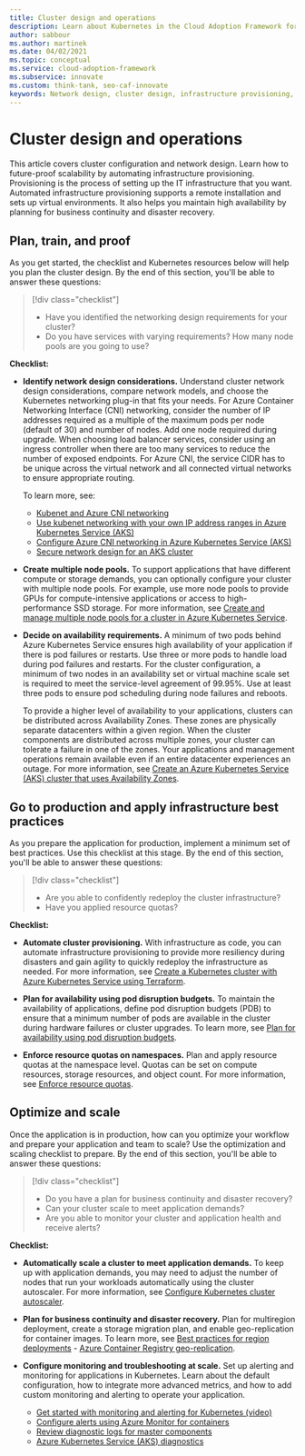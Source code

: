 ```yaml
---
title: Cluster design and operations
description: Learn about Kubernetes in the Cloud Adoption Framework for cluster design, network design, and operations.
author: sabbour
ms.author: martinek
ms.date: 04/02/2021
ms.topic: conceptual
ms.service: cloud-adoption-framework
ms.subservice: innovate
ms.custom: think-tank, seo-caf-innovate
keywords: Network design, cluster design, infrastructure provisioning, kubernetes
---
```


# Cluster design and operations

This article covers cluster configuration and network design. Learn how to future-proof scalability by automating infrastructure provisioning. Provisioning is the process of setting up the IT infrastructure that you want. Automated infrastructure provisioning supports a remote installation and sets up virtual environments. It also helps you maintain high availability by planning for business continuity and disaster recovery.

## Plan, train, and proof

As you get started, the checklist and Kubernetes resources below will help you plan the cluster design. By the end of this section, you'll be able to answer these questions:

> [!div class="checklist"]
>
> - Have you identified the networking design requirements for your cluster?
> - Do you have services with varying requirements? How many node pools are you going to use?

**Checklist:**

- **Identify network design considerations.** Understand cluster network design considerations, compare network models, and choose the Kubernetes networking plug-in that fits your needs. For Azure Container Networking Interface (CNI) networking, consider the number of IP addresses required as a multiple of the maximum pods per node (default of 30) and number of nodes. Add one node required during upgrade. When choosing load balancer services, consider using an ingress controller when there are too many services to reduce the number of exposed endpoints. For Azure CNI, the service CIDR has to be unique across the virtual network and all connected virtual networks to ensure appropriate routing.

  To learn more, see:
  - [Kubenet and Azure CNI networking](/azure/aks/concepts-network#azure-virtual-networks)
  - [Use kubenet networking with your own IP address ranges in Azure Kubernetes Service (AKS)](/azure/aks/configure-kubenet)
  - [Configure Azure CNI networking in Azure Kubernetes Service (AKS)](/azure/aks/configure-azure-cni)
  - [Secure network design for an AKS cluster](https://github.com/Azure/sg-aks-workshop/blob/master/cluster-design/NetworkDesign.md)

- **Create multiple node pools.** To support applications that have different compute or storage demands, you can optionally configure your cluster with multiple node pools. For example, use more node pools to provide GPUs for compute-intensive applications or access to high-performance SSD storage. For more information, see [Create and manage multiple node pools for a cluster in Azure Kubernetes Service](/azure/aks/use-multiple-node-pools).

- **Decide on availability requirements.** A minimum of two pods behind Azure Kubernetes Service ensures high availability of your application if there is pod failures or restarts. Use three or more pods to handle load during pod failures and restarts. For the cluster configuration, a minimum of two nodes in an availability set or virtual machine scale set is required to meet the service-level agreement of 99.95%. Use at least three pods to ensure pod scheduling during node failures and reboots.

  To provide a higher level of availability to your applications, clusters can be distributed across Availability Zones. These zones are physically separate datacenters within a given region. When the cluster components are distributed across multiple zones, your cluster can tolerate a failure in one of the zones. Your applications and management operations remain available even if an entire datacenter experiences an outage. For more information, see [Create an Azure Kubernetes Service (AKS) cluster that uses Availability Zones](/azure/aks/availability-zones).

## Go to production and apply infrastructure best practices

As you prepare the application for production, implement a minimum set of best practices. Use this checklist at this stage. By the end of this section, you'll be able to answer these questions:

> [!div class="checklist"]
>
> - Are you able to confidently redeploy the cluster infrastructure?
> - Have you applied resource quotas?

**Checklist:**

- **Automate cluster provisioning.** With infrastructure as code, you can automate infrastructure provisioning to provide more resiliency during disasters and gain agility to quickly redeploy the infrastructure as needed. For more information, see [Create a Kubernetes cluster with Azure Kubernetes Service using Terraform](/azure/developer/terraform/create-k8s-cluster-with-tf-and-aks).

- **Plan for availability using pod disruption budgets.** To maintain the availability of applications, define pod disruption budgets (PDB) to ensure that a minimum number of pods are available in the cluster during hardware failures or cluster upgrades. To learn more, see [Plan for availability using pod disruption budgets](/azure/aks/operator-best-practices-scheduler#plan-for-availability-using-pod-disruption-budgets).

- **Enforce resource quotas on namespaces.** Plan and apply resource quotas at the namespace level. Quotas can be set on compute resources, storage resources, and object count. For more information, see [Enforce resource quotas](/azure/aks/operator-best-practices-scheduler#enforce-resource-quotas).

## Optimize and scale

Once the application is in production, how can you optimize your workflow and prepare your application and team to scale? Use the optimization and scaling checklist to prepare. By the end of this section, you'll be able to answer these questions:

> [!div class="checklist"]
>
> - Do you have a plan for business continuity and disaster recovery?
> - Can your cluster scale to meet application demands?
> - Are you able to monitor your cluster and application health and receive alerts?

**Checklist:**

- **Automatically scale a cluster to meet application demands.** To keep up with application demands, you may need to adjust the number of nodes that run your workloads automatically using the cluster autoscaler. For more information, see [Configure Kubernetes cluster autoscaler](/azure/aks/cluster-autoscaler).

- **Plan for business continuity and disaster recovery.** Plan for multiregion deployment, create a storage migration plan, and enable geo-replication for container images. To learn more, see [Best practices for region deployments](/azure/aks/operator-best-practices-multi-region) - [Azure Container Registry geo-replication](/azure/container-registry/container-registry-geo-replication).

- **Configure monitoring and troubleshooting at scale.** Set up alerting and monitoring for applications in Kubernetes. Learn about the default configuration, how to integrate more advanced metrics, and how to add custom monitoring and alerting to operate your application.

  - [Get started with monitoring and alerting for Kubernetes (video)](https://www.youtube.com/watch?list=PLLasX02E8BPCrIhFrc_ZiINhbRkYMKdPT&v=W7aN_z-cyUw&index=16)
  - [Configure alerts using Azure Monitor for containers](/azure/azure-monitor/containers/container-insights-overview)
  - [Review diagnostic logs for master components](/azure/azure-monitor/containers/container-insights-log-query#resource-logs)
  - [Azure Kubernetes Service (AKS) diagnostics](/azure/aks/concepts-diagnostics)
